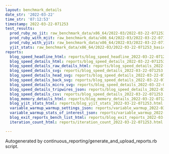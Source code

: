 ```yaml
---
layout: benchmark_details
date_str: '2022-03-22'
time_str: '07:12:53'
timestamp: 2022-03-22-071253
test_results:
  prod_ruby_no_jit: raw_benchmark_data/x86_64/2022-03/2022-03-22-071253_basic_benchmark_prod_ruby_no_jit.json
  prod_ruby_with_mjit: raw_benchmark_data/x86_64/2022-03/2022-03-22-071253_basic_benchmark_prod_ruby_with_mjit.json
  prod_ruby_with_yjit: raw_benchmark_data/x86_64/2022-03/2022-03-22-071253_basic_benchmark_prod_ruby_with_yjit.json
  yjit_stats: raw_benchmark_data/x86_64/2022-03/2022-03-22-071253_basic_benchmark_yjit_stats.json
reports:
  blog_speed_headline_html: reports/blog_speed_headline_2022-03-22-071253.html
  blog_speed_details_html: reports/blog_speed_details_2022-03-22-071253.html
  blog_speed_details_raw_details_html: reports/blog_speed_details_2022-03-22-071253.raw_details.html
  blog_speed_details_svg: reports/blog_speed_details_2022-03-22-071253.svg
  blog_speed_details_head_svg: reports/blog_speed_details_2022-03-22-071253.head.svg
  blog_speed_details_back_svg: reports/blog_speed_details_2022-03-22-071253.back.svg
  blog_speed_details_micro_svg: reports/blog_speed_details_2022-03-22-071253.micro.svg
  blog_speed_details_tripwires_json: reports/blog_speed_details_2022-03-22-071253.tripwires.json
  blog_speed_details_csv: reports/blog_speed_details_2022-03-22-071253.csv
  blog_memory_details_html: reports/blog_memory_details_2022-03-22-071253.html
  blog_yjit_stats_html: reports/blog_yjit_stats_2022-03-22-071253.html
  variable_warmup_warmup_settings_json: reports/variable_warmup_2022-03-22-071253.warmup_settings.json
  variable_warmup_stats_of_interest_json: reports/variable_warmup_2022-03-22-071253.stats_of_interest.json
  blog_exit_reports_bench_list_html: reports/blog_exit_reports_2022-03-22-071253.bench_list.html
  iteration_count_html: reports/iteration_count_2022-03-22-071253.html

---
```

Autogenerated by continuous_reporting/generate_and_upload_reports.rb script.
